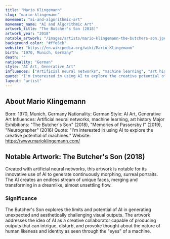 ```yaml
---
title: "Mario Klingemann"
slug: "mario-klingemann"
movement: "ai-and-algorithmic-art"
movement_name: "AI and Algorithmic Art"
artwork_title: "The Butcher's Son (2018)"
artwork_year: "2018"
notable_artwork: "/images/artists/mario-klingemann-the-butchers-son.jpeg"
background_color: "#ffe6cb"
website: "https://en.wikipedia.org/wiki/Mario_Klingemann"
birth: "1970, Munich, Germany"
death: ""
nationality: "German"
style: "AI Art, Generative Art"
influences: ["Artificial neural networks", "machine learning", "art history"]
quote: "I'm interested in using AI to explore the creative potential of machines."
layout: "artist"
---
```


## About Mario Klingemann

Born: 1970, Munich, Germany Nationality: German Style: AI Art, Generative Art Influences: Artificial neural networks, machine learning, art history Major Exhibitions: "The Butcher's Son" (2018), "Memories of Passersby I" (2019), "Neurographer" (2016) Quote: "I'm interested in using AI to explore the creative potential of machines." Website: https://www.marioklingemann.com/

## Notable Artwork: The Butcher's Son (2018)

Created with artificial neural networks, this artwork is notable for its innovative use of AI to generate continuously morphing, surreal portraits. The AI creates an endless stream of unique faces, merging and transforming in a dreamlike, almost unsettling flow.

### Significance

The Butcher's Son explores the limits and potential of AI in generating unexpected and aesthetically challenging visual outputs. The artwork addresses the idea of AI as a creative collaborator capable of producing outputs that can intrigue, disturb, and provoke thought about the nature of human likeness and identity as seen through the "eyes" of a machine.
